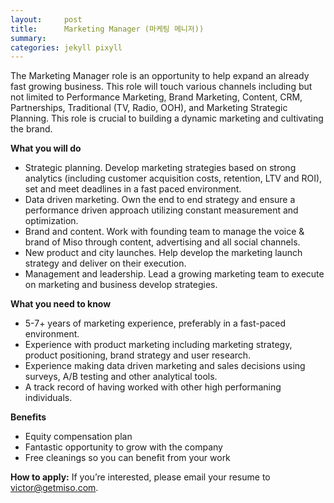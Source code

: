 ```yaml
---
layout:     post
title:      Marketing Manager (마케팅 메니저))
summary:    
categories: jekyll pixyll
---
```


The Marketing Manager role is an opportunity to help expand an already fast growing business. This role will touch various channels including but not limited to Performance Marketing, Brand Marketing, Content, CRM, Partnerships, Traditional (TV, Radio, OOH), and Marketing Strategic Planning. This role is crucial to building a dynamic marketing and cultivating the brand.

<strong>What you will do</strong>

<ul>
	<li>Strategic planning. Develop marketing strategies based on strong analytics (including customer acquisition costs, retention, LTV and ROI), set and meet deadlines in a fast paced environment.</li>
	<li>Data driven marketing. Own the end to end strategy and ensure a performance driven approach utilizing constant measurement and optimization.</li>
	<li>Brand and content. Work with founding team to manage the voice & brand of Miso through content, advertising and all social channels.</li>
	<li>New product and city launches. Help develop the marketing launch strategy and deliver on their execution.</li>
	<li>Management and leadership. Lead a growing marketing team to execute on marketing and business develop strategies.</li>
</ul>

<strong>What you need to know</strong>
<ul>
	<li>5-7+ years of marketing experience, preferably in a fast-paced environment.</li>
	<li>Experience with product marketing including marketing strategy, product positioning, brand strategy and user research.</li>
	<li>Experience making data driven marketing and sales decisions using surveys, A/B testing and other analytical tools.</li>
	<li>A track record of having worked with other high performaning individuals.</li>
</ul>

<strong>Benefits</strong>
<ul>
	<li>Equity compensation plan</li>
	<li>Fantastic opportunity to grow with the company</li>
	<li>Free cleanings so you can benefit from your work</li>
</ul>

<strong>How to apply:</strong> If you’re interested, please email your resume to <a href="mailto:victor@getmiso.com">victor@getmiso.com</a>.